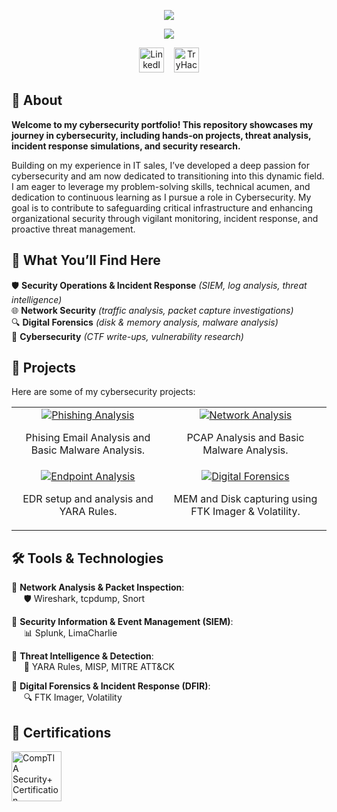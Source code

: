 <p align="center">
  <!-- Typing SVG by DenverCoder1 - https://github.com/DenverCoder1/readme-typing-svg -->
  <a href="https://github.com/DenverCoder1/readme-typing-svg">
    <img src="https://readme-typing-svg.demolab.com/?lines=GREGORY%20DANDOY;&font=Space&Mono&center=true&width=440&height=45&color=0099cc&vCenter=true&repeat=false&size=50&duration=1" /></a>
</p>
<p align="center">
  <!-- Typing SVG by DenverCoder1 - https://github.com/DenverCoder1/readme-typing-svg -->
  <a href="https://github.com/DenverCoder1/readme-typing-svg">
    <img src="https://readme-typing-svg.demolab.com/?lines=Cybersecurity%20Analyst;Always%20learning,%20Always%20hunting.&font=Fira%20Code&center=true&width=440&height=45&color=00D9E1&vCenter=true&pause=1000&size=22" /></a>
</p>

<p align="center">
<a href="https://www.linkedin.com/in/gregorydandoy/"><img width="40px" alt="LinkedIn" title="LinkedIn" src="https://i.imgur.com/gnaSSi4.png" /></a>
&nbsp;&nbsp;
<a href="YOUR_TRYHACKME_URL"><img src="https://i.imgur.com/MuuXCyp.png" alt="TryHackMe Logo" width="40px" >
</a>
</p>

## 🔐 About
<p>
<b> Welcome to my cybersecurity portfolio! This repository showcases my journey in cybersecurity, including hands-on projects, threat analysis, incident response simulations, and security research. </b>
<p>
<p>
  Building on my experience in IT sales, I’ve developed a deep passion for cybersecurity and am now dedicated to transitioning into this dynamic field. I am eager to leverage my problem-solving skills, technical acumen, and dedication to continuous learning as I pursue a role in Cybersecurity. My goal is to contribute to safeguarding critical infrastructure and enhancing organizational security through vigilant monitoring, incident response, and proactive threat management.
</p>

## 📂 What You’ll Find Here

<p>
🛡️ <b>Security Operations & Incident Response</b> <i>(SIEM, log analysis, threat intelligence)</i> <br>
🌐 <b>Network Security</b> <i>(traffic analysis, packet capture investigations)</i> <br>
🔍 <b>Digital Forensics</b> <i>(disk & memory analysis, malware analysis)</i> <br>
🎯 <b>Cybersecurity</b> <i>(CTF write-ups, vulnerability research)</i> <br>
</p>

## 🚀 Projects  

Here are some of my cybersecurity projects:  
  
<table border-color="red">
  <tr>
    <td align="center">
      <a href="YOUR_PROJECT_LINK">
        <img src="https://img.shields.io/badge/-Phishing Analysis-000?style=for-the-badge&logo=github" alt="Phishing Analysis"/>
      </a>
      <p>Phising Email Analysis and Basic Malware Analysis.</p>
    </td>
    <td align="center">
      <a href="YOUR_PROJECT_LINK">
        <img src="https://img.shields.io/badge/-Network Analysis-000?style=for-the-badge&logo=github" alt="Network Analysis"/>
      </a>
      <p>PCAP Analysis and Basic Malware Analysis.</p>
    </td>
  </tr>
  <tr>
    <td align="center">
      <a href="YOUR_PROJECT_LINK">
        <img src="https://img.shields.io/badge/-Endpoint Analysis-000?style=for-the-badge&logo=github" alt="Endpoint Analysis"/>
      </a>
      <p>EDR setup and analysis and YARA Rules.</p>
    </td>
    <td align="center">
      <a href="YOUR_PROJECT_LINK">
        <img src="https://img.shields.io/badge/-Digital Forensics-000?style=for-the-badge&logo=github" alt="Digital Forensics"/>
      </a>
      <p>MEM and Disk capturing using FTK Imager & Volatility.</p>
    </td>
  </tr>
</table>



## 🛠️ Tools & Technologies

🔹 **Network Analysis & Packet Inspection**:  
&nbsp;&nbsp;&nbsp;&nbsp; 🛡️ Wireshark, tcpdump, Snort  

🔹 **Security Information & Event Management (SIEM)**:  
&nbsp;&nbsp;&nbsp;&nbsp; 📊 Splunk, LimaCharlie  

🔹 **Threat Intelligence & Detection**:  
&nbsp;&nbsp;&nbsp;&nbsp; 🧠 YARA Rules, MISP, MITRE ATT&CK  

🔹 **Digital Forensics & Incident Response (DFIR)**:  
&nbsp;&nbsp;&nbsp;&nbsp; 🔍 FTK Imager, Volatility 


## 📜 Certifications
<div>
  <img src="https://security.ine.com/wp-content/uploads/2024/06/CompTIA-Security-300x251.png" alt="CompTIA Security+ Certification" width="80"/>
</div>
